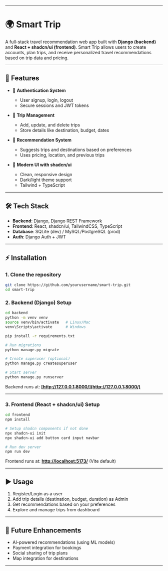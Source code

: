 
---

# 🌍 Smart Trip

A full-stack travel recommendation web app built with **Django (backend)** and **React + shadcn/ui (frontend)**.
Smart Trip allows users to create accounts, plan trips, and receive personalized travel recommendations based on trip data and pricing.

---

## 🚀 Features

* 🔐 **Authentication System**

  * User signup, login, logout
  * Secure sessions and JWT tokens

* 🧳 **Trip Management**

  * Add, update, and delete trips
  * Store details like destination, budget, dates

* 🤖 **Recommendation System**

  * Suggests trips and destinations based on preferences
  * Uses pricing, location, and previous trips

* 🎨 **Modern UI with shadcn/ui**

  * Clean, responsive design
  * Dark/light theme support
  * Tailwind + TypeScript

---

## 🛠️ Tech Stack

* **Backend**: Django, Django REST Framework
* **Frontend**: React, shadcn/ui, TailwindCSS, TypeScript
* **Database**: SQLite (dev) / MySQL/PostgreSQL (prod)
* **Auth**: Django Auth + JWT

---

## ⚡ Installation

### 1. Clone the repository

```bash
git clone https://github.com/yourusername/smart-trip.git
cd smart-trip
```

### 2. Backend (Django) Setup

```bash
cd backend
python -m venv venv
source venv/bin/activate   # Linux/Mac
venv\Scripts\activate      # Windows

pip install -r requirements.txt

# Run migrations
python manage.py migrate

# Create superuser (optional)
python manage.py createsuperuser

# Start server
python manage.py runserver
```

Backend runs at: **[http://127.0.0.1:8000/](http://127.0.0.1:8000/)**

---

### 3. Frontend (React + shadcn/ui) Setup

```bash
cd frontend
npm install

# Setup shadcn components if not done
npx shadcn-ui init
npx shadcn-ui add button card input navbar

# Run dev server
npm run dev
```

Frontend runs at: **[http://localhost:5173/](http://localhost:5173/)** (Vite default)

---



## ▶️ Usage

1. Register/Login as a user
2. Add trip details (destination, budget, duration) as Admin
3. Get recommendations based on your preferences
4. Explore and manage trips from dashboard

---

## 🔮 Future Enhancements

* AI-powered recommendations (using ML models)
* Payment integration for bookings
* Social sharing of trip plans
* Map integration for destinations

---


